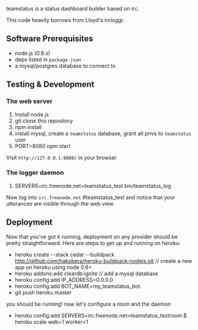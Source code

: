 
teamstatus is a status dashboard builder based on irc.

This code heavily borrows from Lloyd's ircloggr.

## Software Prerequisites

  * node.js (0.6.x)
  * deps listed in `package.json`
  * a mysql/postgres database to connect to

## Testing & Development

### The web server

  1. Install node.js
  2. git clone this repository
  3. npm install
  4. install mysql, create a `teamstatus` database, grant all privs to `teamstatus` user
  5. PORT=8080 npm start

Visit `http://127.0.0.1:8080/` in your browser

### The logger daemon

  1. SERVERS=irc.freenode.net=teamstatus_test bin/teamstatus_log

Now log into `irc.freenode.net` #teamstatus_test and notice that your utterances are
visible through the web view.

## Deployment

Now that you've got it running, deployment on any provider should be pretty
straightforward.  Here are steps to get up and running on heroku:

  * heroku create --stack cedar --buildpack http://github.com/hakobera/heroku-buildpack-nodejs.git // create a new app on heroku using node 0.6+
  * heroku addons:add cleardb:ignite // add a mysql database
  * heroku config:add IP_ADDRESS=0.0.0.0
  * heroku config:add BOT_NAME=my_teamstatus_bot
  * git push heroku master

you should be running!  now let's configure a room and the daemon

  * heroku config:add SERVERS=irc.freenode.net=teamstatus_testroom
  $ heroku scale web=1 worker=1
